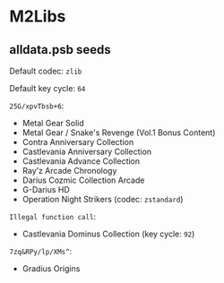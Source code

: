 # M2Libs

## alldata.psb seeds

Default codec: `zlib`

Default key cycle: `64`

`25G/xpvTbsb+6`:
- Metal Gear Solid
- Metal Gear / Snake's Revenge (Vol.1 Bonus Content)
- Contra Anniversary Collection
- Castlevania Anniversary Collection
- Castlevania Advance Collection
- Ray’z Arcade Chronology
- Darius Cozmic Collection Arcade
- G-Darius HD
- Operation Night Strikers (codec: `zstandard`)

`Illegal function call`:
- Castlevania Dominus Collection (key cycle: `92`)

`7zq&RPy/lp/XMs^`:
- Gradius Origins
